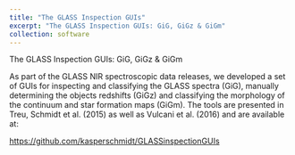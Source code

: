 ```yaml
---
title: "The GLASS Inspection GUIs"
excerpt: "The GLASS Inspection GUIs: GiG, GiGz & GiGm"
collection: software
---
```


The GLASS Inspection GUIs: GiG, GiGz & GiGm

As part of the GLASS NIR spectroscopic data releases, we developed a set of GUIs for inspecting and classifying the GLASS spectra (GiG), manually determining the objects redshifts (GiGz) and classifying the morphology of the continuum and star formation maps (GiGm). The tools are presented in Treu, Schmidt et al. (2015) as well as Vulcani et al. (2016) and are available at:

https://github.com/kasperschmidt/GLASSinspectionGUIs
